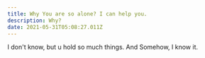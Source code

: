 ```yaml
---
title: Why You are so alone? I can help you.
description: Why?
date: 2021-05-31T05:08:27.011Z
---
```

I don't know, but u hold so much things. And Somehow, I know it.